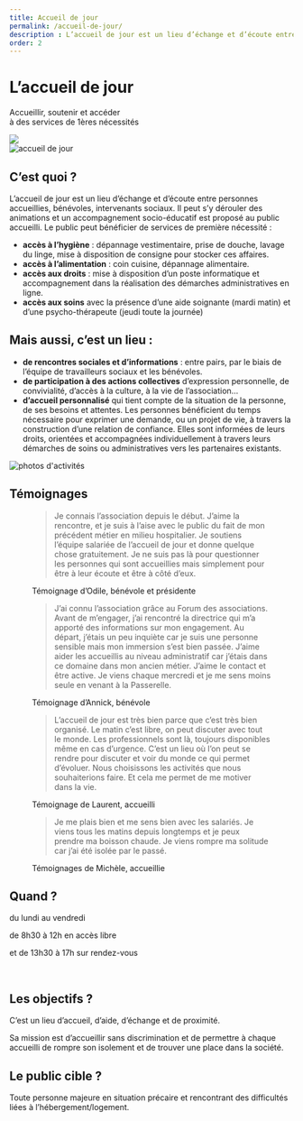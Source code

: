 ```yaml
---
title: Accueil de jour
permalink: /accueil-de-jour/
description : L’accueil de jour est un lieu d’échange et d’écoute entre personnes accueillies, bénévoles, intervenants sociaux ainsi qu’un lieu d’animation et d’accompagnement socio-éducatif.
order: 2
---
```


<div class="rounded-1 shadow bg-secondary">
<div class="row row-cols-2 d-flex align-items-center">
<div class="col-8 px-5">
<h1 class="fw-bold text-white">L’accueil de jour</h1>
<p class="fs-3">Accueillir, soutenir et accéder<br>
à des services de 1ères nécessités</p>
</div>
<div class="col-4 px-5 text-end">
<img src="{{ "/img/accueil-jour.png" | relative_url }}" class="img-fluid" />
</div>
</div>
</div>

<div class="row row-cols-2">
<div class="col-4 p-5">
<img src="{{ "/img/accueil-jour-1.jpg" | relative_url }}" class="img-fluid" alt="accueil de jour" />
</div>

<div class="col-8 p-5">

## C’est quoi ?

L’accueil de jour est un lieu d’échange et d’écoute entre personnes accueillies, bénévoles, intervenants sociaux. Il peut s’y dérouler des animations et un accompagnement socio-éducatif est proposé au public accueilli.
Le public peut bénéficier de services de première nécessité :

  - **accès à l’hygiène** : dépannage vestimentaire, prise de douche, lavage du linge, mise à disposition de consigne pour stocker ces affaires.
  - **accès à l’alimentation** : coin cuisine, dépannage alimentaire.
  - **accès aux droits** : mise à disposition d’un poste informatique et accompagnement dans la réalisation des démarches administratives en ligne.
  - **accès aux soins** avec la présence d’une aide soignante (mardi matin) et d’une psycho-thérapeute (jeudi toute la journée)

</div>
</div>

<div class="row row-cols-2">

<div class="col-8 p-5">

## Mais aussi, c’est un lieu :

  - **de rencontres sociales et d’informations** : entre pairs, par le biais de l’équipe de travailleurs sociaux et les bénévoles.
  - **de participation à des actions collectives** d’expression personnelle, de convivialité, d’accès à la culture, à la vie de l’association…
  - **d’accueil personnalisé** qui tient compte de la situation de la personne, de ses besoins et attentes. Les personnes bénéficient du temps nécessaire pour exprimer une demande, ou un projet de vie, à travers la construction d’une relation de confiance. Elles sont informées de leurs droits, orientées et accompagnées individuellement à travers leurs démarches de soins ou administratives vers les partenaires existants.
</div>

<div class="col-4 p-5">
<img src="{{ "/img/accueil-jour-2.jpg" | relative_url }}" class="img-fluid" alt="photos d'activités" />
</div>

</div>




## Témoignages

<figure>
<blockquote class="blockquote">
<p>Je connais l’association depuis le début. J’aime la rencontre, et je suis à l’aise avec le public du fait de mon précédent métier en milieu hospitalier. Je soutiens l’équipe salariée de l’accueil de jour et donne quelque chose gratuitement. Je ne suis pas là pour questionner les personnes qui sont accueillies mais simplement pour être à leur écoute et être à côté d’eux.</p>
</blockquote>
<figcaption class="blockquote-footer">
Témoignage d’Odile, bénévole et présidente
</figcaption>
</figure>

<figure>
<blockquote class="blockquote">
<p>J’ai connu l’association grâce au Forum des associations. Avant de m’engager, j’ai rencontré la directrice qui m’a apporté des informations sur mon engagement. Au départ, j’étais un peu inquiète car je suis une personne sensible mais mon immersion s’est bien passée. J’aime aider les accueillis au niveau administratif car j’étais dans ce domaine dans mon ancien métier. J’aime le contact et être active. Je viens chaque mercredi et je me sens moins seule en venant à la Passerelle.</p>
</blockquote>
<figcaption class="blockquote-footer">
Témoignage d’Annick, bénévole
</figcaption>
</figure>

<figure>
<blockquote class="blockquote">
<p>L’accueil de jour est très bien parce que c’est très bien organisé. Le matin c’est libre, on peut discuter avec tout le monde. Les professionnels sont là, toujours disponibles même en cas d’urgence. C’est un lieu où l’on peut se rendre pour discuter et voir du monde ce qui permet d’évoluer. Nous choisissons les activités que nous souhaiterions faire. Et cela me permet de me motiver dans la vie.</p>
</blockquote>
<figcaption class="blockquote-footer">
Témoignage de Laurent, accueilli
</figcaption>
</figure>

<figure>
<blockquote class="blockquote">
<p>Je me plais bien et me sens bien avec les salariés. Je viens tous les matins depuis longtemps et je peux prendre ma boisson chaude. Je viens rompre ma solitude car j’ai été isolée par le passé.</p>
</blockquote>
<figcaption class="blockquote-footer">
Témoignages de Michèle, accueillie
</figcaption>
</figure>


<div class="row g-4 p-3 my-5">

<div class="col">
<div class="p-3 bg-secondary rounded-3 shadow">

## Quand ?

du lundi au vendredi

de 8h30 à 12h en accès libre

et de 13h30 à 17h sur rendez-vous

&nbsp;

</div>  
</div> 

<div class="col">
<div class="p-3 rounded-3 shadow">

## Les objectifs ?

C’est un lieu d’accueil, d’aide, d’échange et de proximité.

Sa mission est d’accueillir sans discrimination et de permettre à chaque accueilli de rompre son isolement et de trouver une place dans la société.

</div>  
</div>  

<div class="col">
<div class="p-3 bg-primary rounded-3 shadow">

## Le public cible ?

Toute personne majeure en situation précaire et rencontrant des difficultés liées à l’hébergement/logement.

&nbsp;

&nbsp;

</div>  
</div>  

</div>
